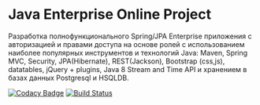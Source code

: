 Java Enterprise Online Project 
===============================
Разработка полнофункционального Spring/JPA Enterprise приложения c авторизацией и правами доступа на основе ролей с использованием наиболее популярных инструментов и технологий Java: Maven, Spring MVC, Security, JPA(Hibernate), REST(Jackson), Bootstrap (css,js), datatables, jQuery + plugins, Java 8 Stream and Time API и хранением в базах данных Postgresql и HSQLDB.

[![Codacy Badge](https://app.codacy.com/project/badge/Grade/60e6ee567607443b9ba603f678b93dbe)](https://www.codacy.com/manual/anyonepaw/topjava?utm_source=github.com&amp;utm_medium=referral&amp;utm_content=anyonepaw/topjava&amp;utm_campaign=Badge_Grade)
[![Build Status](https://travis-ci.org/anyonepaw/topjava.svg?branch=master)](https://travis-ci.org/github/anyonepaw/topjava)
